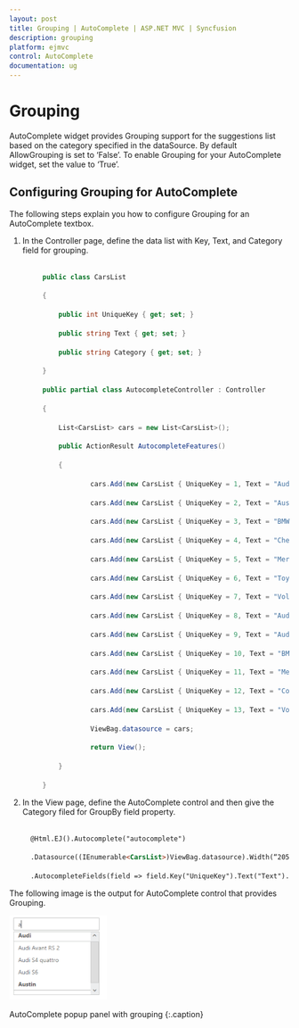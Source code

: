 ```yaml
---
layout: post
title: Grouping | AutoComplete | ASP.NET MVC | Syncfusion
description: grouping
platform: ejmvc
control: AutoComplete
documentation: ug
---
```


# Grouping

AutoComplete widget provides Grouping support for the suggestions list based on the category specified in the dataSource. By default AllowGrouping is set to ‘False’. To enable Grouping for your AutoComplete widget, set the value to ‘True’.

## Configuring Grouping for AutoComplete

The following steps explain you how to configure Grouping for an AutoComplete textbox.



1. In the Controller page, define the data list with Key, Text, and Category field for grouping.


   ~~~ csharp
   
		public class CarsList

		{

			public int UniqueKey { get; set; }

			public string Text { get; set; }

			public string Category { get; set; }

		}

		public partial class AutocompleteController : Controller

		{

			List<CarsList> cars = new List<CarsList>();

			public ActionResult AutocompleteFeatures()

			{

					cars.Add(new CarsList { UniqueKey = 1, Text = "Audi S6", Category = "Audi" });

					cars.Add(new CarsList { UniqueKey = 2, Text = "Austin-Healey", Category = "Austin" });

					cars.Add(new CarsList { UniqueKey = 3, Text = "BMW 7", Category = "BMW" });

					cars.Add(new CarsList { UniqueKey = 4, Text = "Chevrolet Camaro", Category = "Chevrolet" });

					cars.Add(new CarsList { UniqueKey = 5, Text = "Mercedes-Benz", Category = "Mercedes" });

					cars.Add(new CarsList { UniqueKey = 6, Text = "Toyota 2000GT", Category = "Toyota" });

					cars.Add(new CarsList { UniqueKey = 7, Text = "Volvo P1800", Category = "Volvo" });

					cars.Add(new CarsList { UniqueKey = 8, Text = "Audi Avant RS 2", Category = "Audi" });

					cars.Add(new CarsList { UniqueKey = 9, Text = "Audi S4 quattro", Category = "Audi" });

					cars.Add(new CarsList { UniqueKey = 10, Text = "BMW M Roadster E85", Category = "BMW" });

					cars.Add(new CarsList { UniqueKey = 11, Text = "Mercedes-Benz Sprinter", Category = "Mercedes" });

					cars.Add(new CarsList { UniqueKey = 12, Text = "Corvette", Category = "Chevrolet" });

					cars.Add(new CarsList { UniqueKey = 13, Text = "Volvo P1800", Category = "Volvo" });

					ViewBag.datasource = cars;

					return View();

			} 

		}

   ~~~
   

2. In the View page, define the AutoComplete control and then give the Category filed for GroupBy field property.


   ~~~ html

     @Html.EJ().Autocomplete("autocomplete")

     .Datasource((IEnumerable<CarsList>)ViewBag.datasource).Width(“205”)

     .AutocompleteFields(field => field.Key("UniqueKey").Text("Text").GroupBy("Category"))

   ~~~
  




The following image is the output for AutoComplete control that provides Grouping.

![](Grouping_images/Grouping_img1.png)

AutoComplete popup panel with grouping
{:.caption}

